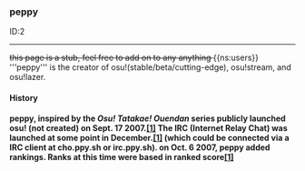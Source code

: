 <h3>peppy</h3>
<p>ID:2</p>
<hr>
<s> this page is a stub, feel free to add on to any anything </s>
{{ns:users}}
'''peppy''' is the creator of osu!(stable/beta/cutting-edge), osu!stream, and osu!lazer.
<h4>History<h4>
peppy, inspired by the <i>Osu! Tatakae! Ouendan</i> series publicly launched osu! (not created) on Sept. 17 2007.<a href='https://osu.ppy.sh/wiki/en/History_of_osu%21/2007#september'>[1]</a>
The IRC (Internet Relay Chat) was launched at some point in December.<a href='https://osu.ppy.sh/wiki/en/History_of_osu%21/2007#november'>[1]</a>
(which could be connected via a IRC client at cho.ppy.sh  or irc.ppy.sh).
on Oct. 6 2007, peppy added rankings. Ranks at this time were based in ranked score<a href='https://osu.ppy.sh/wiki/en/History_of_osu%21/Online_rankings/osu%21'>[1]</a>
 
  
  


